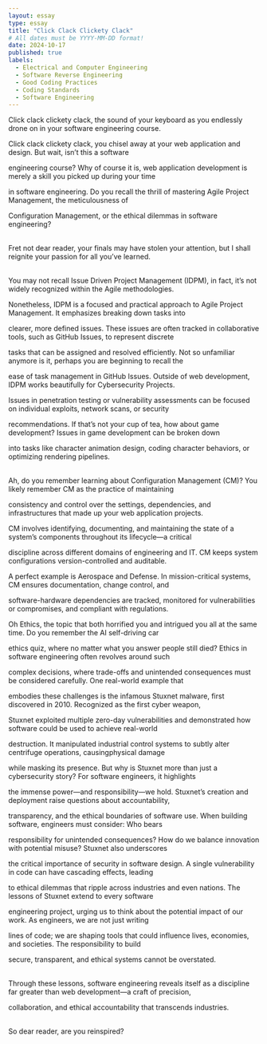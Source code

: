```yaml
---
layout: essay
type: essay
title: "Click Clack Clickety Clack"
# All dates must be YYYY-MM-DD format!
date: 2024-10-17
published: true
labels:
  - Electrical and Computer Engineering
  - Software Reverse Engineering
  - Good Coding Practices
  - Coding Standards
  - Software Engineering
---
```


Click clack clickety clack, the sound of your keyboard as you endlessly drone on in your software engineering course. 

Click clack clickety clack, you chisel away at your web application and design. But wait, isn’t this a software 

engineering course? Why of course it is, web application development is merely a skill you picked up during your time

in software engineering. Do you recall the thrill of mastering Agile Project Management, the meticulousness of 

Configuration Management, or the ethical dilemmas in software engineering?<br><br>


Fret not dear reader, your finals may have stolen your attention, but I shall reignite your passion for all you’ve learned.<br><br>


You may not recall Issue Driven Project Management (IDPM), in fact, it’s not widely recognized within the Agile methodologies. 

Nonetheless, IDPM is a focused and practical approach to Agile Project Management. It emphasizes breaking down tasks into 

clearer, more defined issues. These issues are often tracked in collaborative tools, such as GitHub Issues, to represent discrete 

tasks that can be assigned and resolved efficiently. Not so unfamiliar anymore is it, perhaps you are beginning to recall the

ease of task management in GitHub Issues. Outside of web development, IDPM works beautifully for Cybersecurity Projects.

Issues in penetration testing or vulnerability assessments can be focused on individual exploits, network scans, or security 

recommendations. If that’s not your cup of tea, how about game development? Issues in game development can be broken down 

into tasks like character animation design, coding character behaviors, or optimizing rendering pipelines.<br><br>



Ah, do you remember learning about Configuration Management (CM)? You likely remember CM as the practice of maintaining 

consistency and control over the settings, dependencies, and infrastructures that made up your web application projects.

CM involves identifying, documenting, and maintaining the state of a system’s components throughout its lifecycle—a critical 

discipline across different domains of engineering and IT. CM keeps system configurations version-controlled and auditable.

A perfect example is Aerospace and Defense. In mission-critical systems, CM ensures documentation, change control, and 

software-hardware dependencies are tracked, monitored for vulnerabilities or compromises, and compliant with regulations.

Oh Ethics, the topic that both horrified you and intrigued you all at the same time. Do you remember the AI self-driving car 

ethics quiz, where no matter what you answer people still died? Ethics in software engineering often revolves around such 

complex decisions, where trade-offs and unintended consequences must be considered carefully. One real-world example that 

embodies these challenges is the infamous Stuxnet malware, first discovered in 2010. Recognized as the first cyber weapon, 

Stuxnet exploited multiple zero-day vulnerabilities and demonstrated how software could be used to achieve real-world 

destruction. It manipulated industrial control systems to subtly alter centrifuge operations, causingphysical damage 

while masking its presence. But why is Stuxnet more than just a cybersecurity story? For software engineers, it highlights

the immense power—and responsibility—we hold. Stuxnet’s creation and deployment raise questions about accountability, 

transparency, and the ethical boundaries of software use. When building software, engineers must consider: Who bears 

responsibility for unintended consequences? How do we balance innovation with potential misuse? Stuxnet also underscores 

the critical importance of security in software design. A single vulnerability in code can have cascading effects, leading 

to ethical dilemmas that ripple across industries and even nations. The lessons of Stuxnet extend to every software

engineering project, urging us to think about the potential impact of our work. As engineers, we are not just writing 

lines of code; we are shaping tools that could influence lives, economies, and societies. The responsibility to build 

secure, transparent, and ethical systems cannot be overstated.<br><br>


Through these lessons, software engineering reveals itself as a discipline far greater than web development—a craft of precision, 

collaboration, and ethical accountability that transcends industries. <br><br>

So dear reader, are you reinspired?

